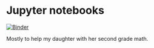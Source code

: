 # Jupyter notebooks

[![Binder](https://mybinder.org/badge_logo.svg)](https://mybinder.org/v2/gh/ondravondra/jupyter-notebooks/HEAD?urlpath=lab)

Mostly to help my daughter with her second grade math.
